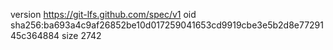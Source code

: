 version https://git-lfs.github.com/spec/v1
oid sha256:ba693a4c9af26852be10d017259041653cd9919cbe3e5b2d8e7729145c364884
size 2742
